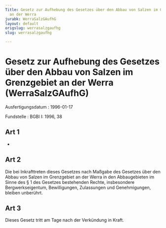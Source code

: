 ```yaml
---
Title: Gesetz zur Aufhebung des Gesetzes über den Abbau von Salzen im Grenzgebiet
  an der Werra
jurabk: WerraSalzGAufhG
layout: default
origslug: werrasalzgaufhg
slug: werrasalzgaufhg

---
```


# Gesetz zur Aufhebung des Gesetzes über den Abbau von Salzen im Grenzgebiet an der Werra (WerraSalzGAufhG)

Ausfertigungsdatum
:   1996-01-17

Fundstelle
:   BGBl I: 1996, 38



## Art 1

-


## Art 2

Die bei Inkrafttreten dieses Gesetzes nach Maßgabe des Gesetzes über den Abbau von Salzen im Grenzgebiet an der Werra in den Abbaugebieten im Sinne des § 1 des Gesetzes bestehenden Rechte, insbesondere Bergwerkseigentum, Bewilligungen, Zulassungen und Genehmigungen, bleiben unberührt.


## Art 3

Dieses Gesetz tritt am Tage nach der Verkündung in Kraft.

